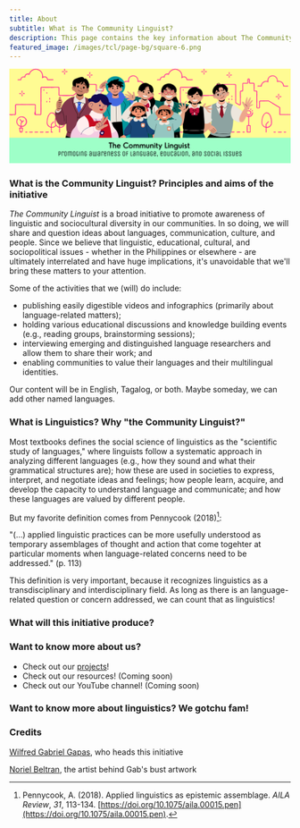 ```yaml
---
title: About 
subtitle: What is The Community Linguist? 
description: This page contains the key information about The Community Linguist project in English. 
featured_image: /images/tcl/page-bg/square-6.png
---
```

![](/images/tcl/banner.png)

### What is the Community Linguist? Principles and aims of the initiative
*The Community Linguist* is a broad initiative to promote awareness of linguistic and sociocultural diversity in our communities. In so doing, we will share and question ideas about languages, communication, culture, and people. Since we believe that linguistic, educational, cultural, and sociopolitical issues - whether in the Philippines or elsewhere - are ultimately interrelated and have huge implications, it's unavoidable that we'll bring these matters to your attention. 

Some of the activities that we (will) do include:
* publishing easily digestible videos and infographics (primarily about language-related matters);
* holding various educational discussions and knowledge building events (e.g., reading groups, brainstorming sessions);
* interviewing emerging and distinguished language researchers and allow them to share their work; and
* enabling communities to value their languages and their multilingual identities. 

Our content will be in English, Tagalog, or both. Maybe someday, we can add other named languages.

### What is Linguistics? Why "the Community Linguist?" 
Most textbooks defines the social science of linguistics as the "scientific study of languages," where linguists follow a systematic approach in analyzing different languages (e.g., how they sound and what their grammatical structures are); how these are used in societies to express, interpret, and negotiate ideas and feelings; how people learn, acquire, and develop the capacity to understand language and communicate; and how these languages are valued by different people. 

But my favorite definition comes from Pennycook (2018)[^1]:

"(...) applied linguistic practices can be more usefully understood as temporary assemblages of thought and action that come togehter at particular moments when language-related concerns need to be addressed." (p. 113)

This definition is very important, because it recognizes linguistics as a transdisciplinary and interdisciplinary field. As long as there is an language-related question or concern addressed, we can count that as linguistics! 


### What will this initiative produce?



### Want to know more about us?
* Check out our [projects](/projects/)!
* Check out our resources! (Coming soon)
* Check out our YouTube channel! (Coming soon)

### Want to know more about linguistics? We gotchu fam!


### Credits

[Wilfred Gabriel Gapas](https://senseigab.github.io), who heads this initiative

[Noriel Beltran](https://www.behance.net/dinorisaur), the artist behind Gab's bust artwork

[^1]: Pennycook, A. (2018). Applied linguistics as epistemic assemblage. *AILA Review*, *31*, 113-134. [https://doi.org/10.1075/aila.00015.pen](https://doi.org/10.1075/aila.00015.pen).
